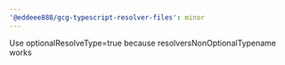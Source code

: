 ```yaml
---
'@eddeee888/gcg-typescript-resolver-files': minor
---
```


Use optionalResolveType=true because resolversNonOptionalTypename works
